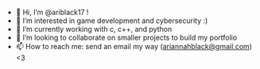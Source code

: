 - 👋 Hi, I’m @ariblack17 !
- 👀 I’m interested in game development and cybersecurity :)
- 🌱 I’m currently working with c, c++, and python
- 💞️ I’m looking to collaborate on smaller projects to build my portfolio
- 📫 How to reach me: send an email my way (ariannahblack@gmail.com) <3

<!---
ariblack17/ariblack17 is a ✨ special ✨ repository because its `README.md` (this file) appears on your GitHub profile.
You can click the Preview link to take a look at your changes.
--->
